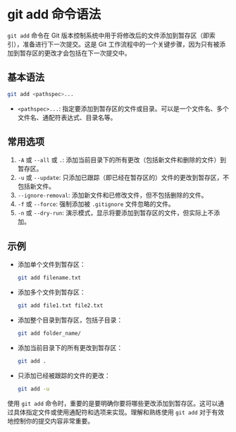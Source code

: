 # git add 命令语法

`git add` 命令在 Git 版本控制系统中用于将修改后的文件添加到暂存区（即索引），准备进行下一次提交。这是 Git 工作流程中的一个关键步骤，因为只有被添加到暂存区的更改才会包括在下一次提交中。

## 基本语法

```bash
git add <pathspec>...
```

- `<pathspec>...`: 指定要添加到暂存区的文件或目录。可以是一个文件名、多个文件名、通配符表达式、目录名等。

## 常用选项

1. `-A` 或 `--all` 或 `.`: 添加当前目录下的所有更改（包括新文件和删除的文件）到暂存区。
2. `-u` 或 `--update`: 只添加已跟踪（即已经在暂存区的）文件的更改到暂存区，不包括新文件。
3. `--ignore-removal`: 添加新文件和已修改文件，但不包括删除的文件。
4. `-f` 或 `--force`: 强制添加被 `.gitignore` 文件忽略的文件。
5. `-n` 或 `--dry-run`: 演示模式，显示将要添加到暂存区的文件，但实际上不添加。

## 示例

- 添加单个文件到暂存区：

  ```bash
  git add filename.txt
  ```

- 添加多个文件到暂存区：

  ```bash
  git add file1.txt file2.txt
  ```

- 添加整个目录到暂存区，包括子目录：

  ```bash
  git add folder_name/
  ```

- 添加当前目录下的所有更改到暂存区：

  ```bash
  git add .
  ```

- 只添加已经被跟踪的文件的更改：

  ```bash
  git add -u
  ```

使用 `git add` 命令时，重要的是要明确你要将哪些更改添加到暂存区。这可以通过具体指定文件或使用通配符和选项来实现。理解和熟练使用 `git add` 对于有效地控制你的提交内容非常重要。
